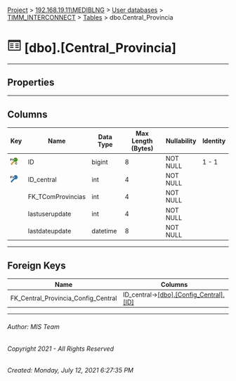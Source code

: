 #### 

[Project](../../../../index.md) > [192.168.19.11\\MEDIBLNG](../../../index.md) > [User databases](../../index.md) > [TIMM_INTERCONNECT](../index.md) > [Tables](Tables.md) > dbo.Central_Provincia

# ![Tables](../../../../Images/Table32.png) [dbo].[Central_Provincia]

---

## <a name="#properties"></a>Properties



---

## <a name="#columns"></a>Columns

| Key | Name | Data Type | Max Length (Bytes) | Nullability | Identity |
|---|---|---|---|---|---|
| [![Cluster Primary Key PK_Central_Provincia: ID](../../../../Images/pkcluster.png)](#indexes) | ID | bigint | 8 | NOT NULL | 1 - 1 |
| [![Foreign Keys FK_Central_Provincia_Config_Central: [dbo].[Config_Central].ID_central](../../../../Images/fk.png)](#foreignkeys) | ID_central | int | 4 | NOT NULL |  |
|  | FK_TComProvincias | int | 4 | NOT NULL |  |
|  | lastuserupdate | int | 4 | NOT NULL |  |
|  | lastdateupdate | datetime | 8 | NOT NULL |  |


---

## <a name="#foreignkeys"></a>Foreign Keys

| Name | Columns |
|---|---|
| FK_Central_Provincia_Config_Central | ID_central->[[dbo].[Config_Central].[ID]](Config_Central.md) |


---

###### Author:  MIS Team

###### Copyright 2021 - All Rights Reserved

###### Created: Monday, July 12, 2021 6:27:35 PM


